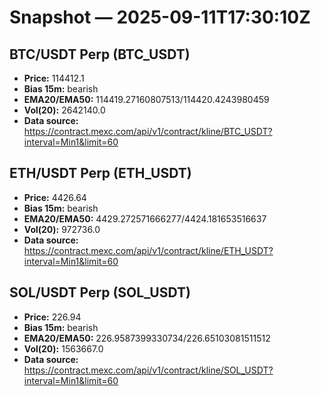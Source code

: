 # Snapshot — 2025-09-11T17:30:10Z

## BTC/USDT Perp (BTC_USDT)
- **Price:** 114412.1
- **Bias 15m:** bearish
- **EMA20/EMA50:** 114419.27160807513/114420.4243980459
- **Vol(20):** 2642140.0
- **Data source:** https://contract.mexc.com/api/v1/contract/kline/BTC_USDT?interval=Min1&limit=60

## ETH/USDT Perp (ETH_USDT)
- **Price:** 4426.64
- **Bias 15m:** bearish
- **EMA20/EMA50:** 4429.272571666277/4424.181653516637
- **Vol(20):** 972736.0
- **Data source:** https://contract.mexc.com/api/v1/contract/kline/ETH_USDT?interval=Min1&limit=60

## SOL/USDT Perp (SOL_USDT)
- **Price:** 226.94
- **Bias 15m:** bearish
- **EMA20/EMA50:** 226.9587399330734/226.65103081511512
- **Vol(20):** 1563667.0
- **Data source:** https://contract.mexc.com/api/v1/contract/kline/SOL_USDT?interval=Min1&limit=60
